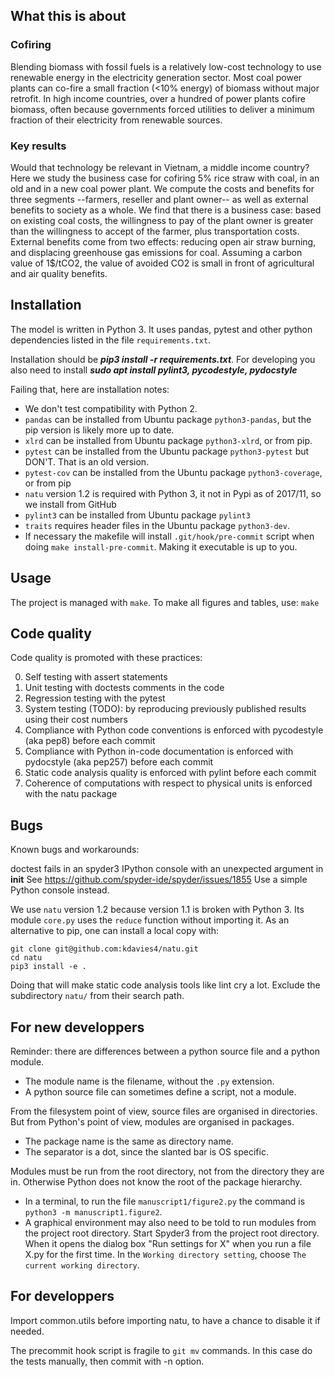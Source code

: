 ## What this is about

### Cofiring

Blending biomass with fossil fuels is a relatively low-cost technology to use renewable energy in the electricity generation sector. Most coal power plants can co-fire a small fraction (<10% energy) of biomass without major retrofit. In high income countries, over a hundred of power plants cofire biomass, often because governments forced utilities to deliver a minimum fraction of their electricity from renewable sources.

### Key results

Would that technology be relevant in Vietnam, a middle income country? Here we study the business case for cofiring 5% rice straw with coal, in an old and in a new coal power plant. We compute the costs and benefits for three segments --farmers, reseller and plant owner-- as well as external benefits to society as a whole. We find that there is a business case: based on existing coal costs, the willingness to pay of the plant owner is greater than the willingness to accept of the farmer, plus transportation costs. External benefits come from two effects: reducing open air straw burning, and displacing greenhouse gas emissions for coal. Assuming a carbon value of 1$/tCO2, the value of avoided CO2 is small in front of agricultural and air quality benefits.


## Installation

The model is written in  Python 3.
It uses pandas, pytest and other python dependencies listed in the file `requirements.txt`.

Installation should be   ***pip3 install -r requirements.txt***.
For developing you also need to install ***sudo apt install pylint3, pycodestyle, pydocstyle***

Failing that, here are installation notes:
+ We don't test compatibility with Python 2.
+ `pandas` can be installed from Ubuntu package `python3-pandas`, but the pip version is likely more up to date.
+  `xlrd` can be installed from Ubuntu package  `python3-xlrd`, or from pip.
+ `pytest` can be installed from the Ubuntu package `python3-pytest` but DON'T. That is an old version.
+ `pytest-cov` can be installed from the Ubuntu package `python3-coverage`, or from pip
+ `natu` version 1.2 is required with Python 3, it not in Pypi as of 2017/11, so we install from GitHub
+ `pylint3` can be installed from Ubuntu package  `pylint3`
+ `traits` requires header files in the Ubuntu package  `python3-dev`.
+ If necessary the makefile will install  `.git/hook/pre-commit`  script when doing `make install-pre-commit`. Making it executable is up to you.

## Usage

The project is managed with `make`. To make all figures and tables, use:
```make```

## Code quality

Code quality is promoted with these practices:

0. Self testing with  assert  statements
1. Unit testing with  doctests  comments in the code
2. Regression testing with the  pytest
3. System testing (TODO): by reproducing previously published results using their cost numbers
4. Compliance with Python code conventions is enforced with  pycodestyle  (aka pep8) before each commit
5. Compliance with Python in-code documentation is enforced with  pydocstyle  (aka pep257) before each commit
6. Static code analysis quality is enforced with  pylint  before each commit
7. Coherence of computations with respect to physical units is enforced with the  natu  package


## Bugs
Known bugs and workarounds:

doctest fails in an spyder3 IPython console with an unexpected argument in __init__
See https://github.com/spyder-ide/spyder/issues/1855
Use a simple Python console instead.

We use `natu` version 1.2 because version 1.1 is broken with Python 3. Its module  `core.py` uses the `reduce` function without importing it. As an alternative to pip, one can install a local copy with:
```
git clone git@github.com:kdavies4/natu.git
cd natu
pip3 install -e .
```
Doing that will make static code analysis tools like lint cry a lot. Exclude the subdirectory `natu/` from their search path.


## For new developpers

Reminder: there are differences between a python source file and a python module.

+ The module name is the filename, without the `.py` extension.
+ A python source file can sometimes define a script, not a module.

From the filesystem point of view, source files are organised in directories. But from Python's point of view, modules are organised in packages.

+ The package name is the same as directory name.
+ The separator is a dot, since the slanted bar is OS specific.

Modules must be run from the root directory, not from the directory they are in. Otherwise Python does not know the root of the package hierarchy.

+ In a terminal, to run the file `manuscript1/figure2.py` the command is `python3 -m manuscript1.figure2`. 
+ A graphical environment may also need to be told to run modules from the project root directory. Start Spyder3 from the project root directory. When it opens the dialog box "Run settings for X" when you run a file X.py for the first time. In the `Working directory setting`, choose `The current working directory`. 

## For developpers

Import common.utils before importing natu, to have a chance to disable it if needed.

The precommit hook script is fragile to `git mv` commands. In this case do the tests manually, then commit with -n option.
